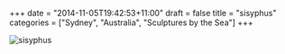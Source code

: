 +++
date = "2014-11-05T19:42:53+11:00"
draft = false
title = "sisyphus"
categories = ["Sydney", "Australia", "Sculptures by the Sea"]
+++

<img sizes="(max-width: 30em) 100%, (max-width: 50em) 50%,
            calc(33% - 100px)"
     srcset="/thumb/sisyphus.jpg 3200w,
             /thumb/sisyphus-large.jpg 2560w,
             /thumb/sisyphus-medium.jpg 2048w,
             /thumb/sisyphus-small.jpg 1024w,
             /thumb/sisyphus-xsmall.jpg 640w"
     src="/thumb/sisyphus-small.jpg"
     class="img-responsive caption__media"
     alt="sisyphus"/>
